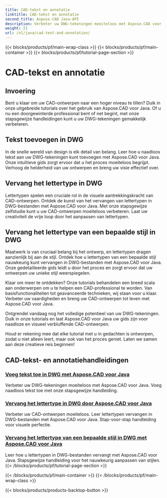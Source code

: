 ```yaml
---
title: CAD-tekst en annotatie
linktitle: CAD-tekst en annotatie
second_title: Aspose.CAD Java-API
description: Verbeter uw DWG-tekeningen moeiteloos met Aspose.CAD voor Java. Beheers het toevoegen en vervangen van lettertypen in DWG-bestanden. Stapsgewijze handleidingen voor visuele perfectie.
weight: 21
url: /nl/java/cad-text-and-annotation/
---
```


{{< blocks/products/pf/main-wrap-class >}}
{{< blocks/products/pf/main-container >}}
{{< blocks/products/pf/tutorial-page-section >}}

# CAD-tekst en annotatie


## Invoering 

Bent u klaar om uw CAD-ontwerpen naar een hoger niveau te tillen? Duik in onze uitgebreide tutorials over het gebruik van Aspose.CAD voor Java. Of u nu een doorgewinterde professional bent of net begint, met onze stapsgewijze handleidingen kunt u uw DWG-tekeningen gemakkelijk verbeteren.

## Tekst toevoegen in DWG

In de snelle wereld van design is elk detail van belang. Leer hoe u naadloos tekst aan uw DWG-tekeningen kunt toevoegen met Aspose.CAD voor Java. Onze intuïtieve gids zorgt ervoor dat u het proces moeiteloos begrijpt. Verhoog de helderheid van uw ontwerpen en breng uw visie effectief over.

## Vervang het lettertype in DWG

Lettertypen spelen een cruciale rol in de visuele aantrekkingskracht van CAD-ontwerpen. Ontdek de kunst van het vervangen van lettertypen in DWG-bestanden met Aspose.CAD voor Java. Met onze stapsgewijze zelfstudie kunt u uw CAD-ontwerpen moeiteloos verbeteren. Laat uw creativiteit de vrije loop door het aanpassen van lettertypen.

## Vervang het lettertype van een bepaalde stijl in DWG

Maatwerk is van cruciaal belang bij het ontwerp, en lettertypen dragen aanzienlijk bij aan de stijl. Ontdek hoe u lettertypen van een bepaalde stijl nauwkeurig kunt vervangen in DWG-bestanden met Aspose.CAD voor Java. Onze gedetailleerde gids leidt u door het proces en zorgt ervoor dat uw ontwerpen uw unieke stijl weerspiegelen.

Klaar om meer te ontdekken? Onze tutorials behandelen een breed scala aan onderwerpen om u te helpen een CAD-professional te worden. Van basisfunctionaliteiten tot geavanceerde technieken, wij staan voor u klaar. Verbeter uw vaardigheden en breng uw CAD-ontwerpen tot leven met Aspose.CAD voor Java.

Ontgrendel vandaag nog het volledige potentieel van uw DWG-tekeningen. Duik in onze tutorials en laat Aspose.CAD voor Java uw gids zijn voor naadloze en visueel verbluffende CAD-ontwerpen.

Houd er rekening mee dat elke tutorial met u in gedachten is ontworpen, zodat u niet alleen leert, maar ook van het proces geniet. Laten we samen aan deze creatieve reis beginnen!
## CAD-tekst- en annotatiehandleidingen
### [Voeg tekst toe in DWG met Aspose.CAD voor Java](./add-text-in-dwg/)
Verbeter uw DWG-tekeningen moeiteloos met Aspose.CAD voor Java. Voeg naadloos tekst toe met onze stapsgewijze handleiding.
### [Vervang het lettertype in DWG door Aspose.CAD voor Java](./substitute-font-in-dwg/)
Verbeter uw CAD-ontwerpen moeiteloos. Leer lettertypen vervangen in DWG-bestanden met Aspose.CAD voor Java. Stap-voor-stap handleiding voor visuele perfectie.
### [Vervang het lettertype van een bepaalde stijl in DWG met Aspose.CAD voor Java](./substitute-font-of-particular-style-in-dwg/)
Leer hoe u lettertypen in DWG-bestanden vervangt met Aspose.CAD voor Java. Stapsgewijze handleiding voor het nauwkeurig aanpassen van stijlen.
{{< /blocks/products/pf/tutorial-page-section >}}

{{< /blocks/products/pf/main-container >}}
{{< /blocks/products/pf/main-wrap-class >}}

{{< blocks/products/products-backtop-button >}}
